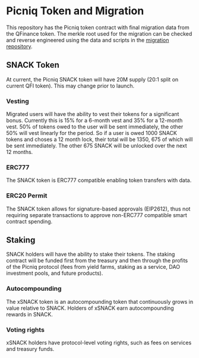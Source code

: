 # Picniq Token and Migration

This repository has the Picniq token contract with final migration data from the QFinance token. The merkle root used for the migration can be checked and reverse engineered using the data and scripts in the [migration repository](https://github.com/picniq/token-migration).

## SNACK Token

At current, the Picniq SNACK token will have 20M supply (20:1 split on current QFI token). This may change prior to launch.

### Vesting

Migrated users will have the ability to vest their tokens for a significant bonus. Currently this is 15% for a 6-month vest and 35% for a 12-month vest. 50% of tokens owed to the user will be sent immediately, the other 50% will vest linearly for the period. So if a user is owed 1000 SNACK tokens and choses a 12 month lock, their total will be 1350, 675 of which will be sent immediately. The other 675 SNACK will be unlocked over the next 12 months.

### ERC777

The SNACK token is ERC777 compatible enabling token transfers with data.

### ERC20 Permit

The SNACK token allows for signature-based approvals (EIP2612), thus not requiring separate transactions to approve non-ERC777 compatible smart contract spending.

## Staking

SNACK holders will have the ability to stake their tokens. The staking contract will be funded first from the treasury and then through the profits of the Picniq protocol (fees from yield farms, staking as a service, DAO investment pools, and future products).

### Autocompounding

The xSNACK token is an autocompounding token that continuously grows in value relative to SNACK. Holders of xSNACK earn autocompounding rewards in SNACK.

### Voting rights

xSNACK holders have protocol-level voting rights, such as fees on services and treasury funds.